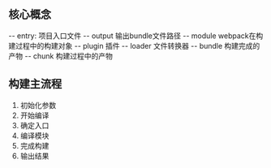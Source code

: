 ## 核心概念
-- entry: 项目入口文件
-- output 输出bundle文件路径
-- module webpack在构建过程中的构建对象
-- plugin 插件
-- loader 文件转换器
-- bundle 构建完成的产物
-- chunk 构建过程中的产物


## 构建主流程
1. 初始化参数
2. 开始编译
3. 确定入口
4. 编译模块
5. 完成构建
6. 输出结果

